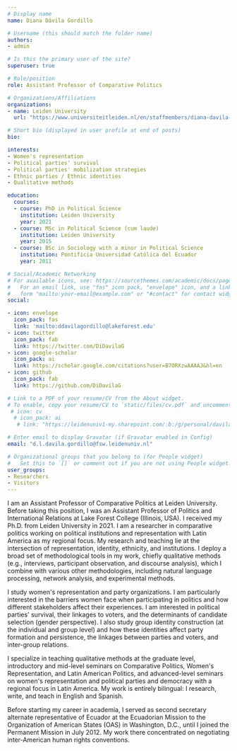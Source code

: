 ```yaml
---
# Display name
name: Diana Dávila Gordillo

# Username (this should match the folder name)
authors:
- admin

# Is this the primary user of the site?
superuser: true

# Role/position
role: Assistant Professor of Comparative Politics

# Organizations/Affiliations
organizations:
- name: Leiden University 
  url: "https://www.universiteitleiden.nl/en/staffmembers/diana-davila-gordillo#tab-1"

# Short bio (displayed in user profile at end of posts)
bio: 

interests:
- Women's representation
- Political parties' survival
- Political parties' mobilization strategies
- Ethnic parties / Ethnic identities
- Qualitative methods

education:
  courses:
  - course: PhD in Political Science
    institution: Leiden University
    year: 2021
  - course: MSc in Political Science (cum laude)
    institution: Leiden University
    year: 2015
  - course: BSc in Sociology with a minor in Political Science
    institution: Pontificia Universidad Católica del Ecuador
    year: 2011

# Social/Academic Networking
# For available icons, see: https://sourcethemes.com/academic/docs/page-builder/#icons
#   For an email link, use "fas" icon pack, "envelope" icon, and a link in the
#   form "mailto:your-email@example.com" or "#contact" for contact widget.
social:

- icon: envelope
  icon_pack: fas
  link: 'mailto:ddavilagordillo@lakeforest.edu'
- icon: twitter
  icon_pack: fab
  link: https://twitter.com/DiDavilaG
- icon: google-scholar
  icon_pack: ai
  link: https://scholar.google.com/citations?user=B7ORXzwAAAAJ&hl=en
- icon: github
  icon_pack: fab
  link: https://github.com/DiDavilaG

# Link to a PDF of your resume/CV from the About widget.
# To enable, copy your resume/CV to `static/files/cv.pdf` and uncomment the lines below.
 # icon: cv
  # icon_pack: ai
   # link: "https://leidenuniv1-my.sharepoint.com/:b:/g/personal/davilagordillodl_vuw_leidenuniv_nl/Eaj_VMYRWcBDnh4XvSWE4YABSxK4Pg3iWi0Jocc3iG5T3w?e=hCpEBK"

# Enter email to display Gravatar (if Gravatar enabled in Config)
email: "d.l.davila.gordillo@fsw.leidenuniv.nl"

# Organizational groups that you belong to (for People widget)
#   Set this to `[]` or comment out if you are not using People widget.
user_groups:
- Researchers
- Visitors
---
```

I am an Assistant Professor of Comparative Politics at Leiden University. Before taking this position, I was an Assistant Professor of Politics and International Relations at Lake Forest College (Illinois, USA). I received my Ph.D. from Leiden University in 2021.  I am a researcher in comparative politics working on political institutions and representation with Latin America as my regional focus. My research and teaching lie at the intersection of representation, identity, ethnicity, and institutions. I deploy a broad set of methodological tools in my work, chiefly qualitative methods (e.g., interviews, participant observation, and discourse analysis), which I combine with various other methodologies, including natural language processing, network analysis, and experimental methods.

I study  women's representation and party organizations. I am particularly interested in the barriers women face when participating in politics and how different stakeholders affect their experiences. I am interested in political parties' survival, their linkages to voters, and the determinants of candidate selection (gender perspective). I also study group identity construction (at the individual and group level) and how these identities affect party formation and persistence, the linkages between parties and voters, and inter-group relations. 

I specialize in teaching qualitative methods at the graduate level, introductory and mid-level seminars on Comparative Politics, Women's Representation, and Latin American Politics, and advanced-level seminars on women's representation and political parties and democracy with a regional focus in Latin America. My work is entirely bilingual: I research, write, and teach in English and Spanish. 

Before starting my career in academia, I served as second secretary alternate representative of Ecuador at the Ecuadorian Mission to the Organization of American States (OAS) in Washington, D.C., until I joined the Permanent Mission in July 2012. My work there concentrated on negotiating inter-American human rights conventions.
